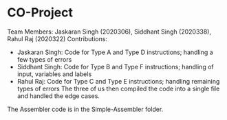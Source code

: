 # CO-Project
Team Members: Jaskaran Singh (2020306), Siddhant Singh (2020338), Rahul Raj (2020322)
Contributions:

* Jaskaran Singh: Code for Type A and Type D instructions; handling a few types of errors
* Siddhant Singh: Code for Type B and Type F instructions; handling of input, variables and labels
* Rahul Raj: Code for Type C and Type E instructions; handling remaining types of errors
The three of us then compiled the code into a single file and handled the edge cases.

The Assembler code is in the Simple-Assembler folder.
